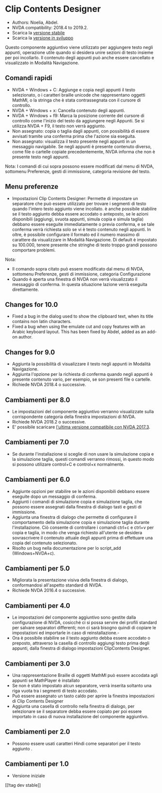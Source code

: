 # Clip Contents Designer #

*	Authors: Noelia, Abdel.
*	NVDA compatibility: 2018.4 to 2019.2.
*	Scarica la [versione stabile][1]
*	Scarica la [versione in sviluppo][2]

Questo componente aggiuntivo viene utilizzato per aggiungere testo negli
appunti, operazione utile quando si desidera unire sezioni di testo insieme
per poi incollarlo. Il contenuto degli appunti può anche essere cancellato e
visualizzato  in Modalità Navigazione.

## Comandi rapidi ##
*	NVDA + Windows + C: Aggiunge e copia negli appunti il testo selezionato, o
  i caratteri braille unicode che rappresentano oggetti MathMl, o la stringa
  che è stata contrassegnata con il cursore di controllo.
*	NVDA + Windows + x: Cancella contenuto degli appunti.
*	NVDA + Windows + f9: Marca la posizione corrente del cursore di controllo come l'inizio del testo da aggiungere negli Appunti. Se si utilizza NVDA + F9, il testo non verrà aggiunto.
*	 Non assegnato: copia o taglia dagli appunti, con possibilità di essere avvisati tramite una conferma prima che l'azione sia eseguita.
*	Non assegnato: visualizza il testo presente negli appunti in un messaggio navigabile. Se negli appunti è presente contenuto diverso, come file o cartelle copiate precedentemente, NVDA informa che non è presente testo negli appunti.

Nota: I comandi di cui sopra possono essere modificati dal menu di NVDA,
sottomenu Preferenze, gesti di immissione, categoria revisione del testo.

## Menu preferenze ##
*	Impostazioni Clip Contents Designer: Permette di impostare un separatore che può essere utilizzato per trovare i segmenti di testo quando l'intero testo aggiunto viene incollato.
è anche possibile stabilire se il testo aggiunto debba essere accodato o anteposto, se le azioni disponibili (aggiungi, svuota appunti, simula copia e simula taglia) debbano essere eseguite immediatamente o previa conferma, e se tale conferma verrà richiesta solo se vi è testo contenuto negli appunti.
In oltre, è possibile configurare il formato ed il numero massimo di carattere da visualizzare in Modalità Navigazione. Di default è impostato su 100.000, tenere presente che stringhe di testo troppo grandi possono comportare problemi.

Nota:

*	Il comando sopra citato può essere modificato dal menu di NVDA, sottomenu
  Preferenze, gesti di immissione, categoria Configurazione
*	Quando è aperta una finestra di NVDA non verrà visualizzato il messaggio
  di conferma. In questa situazione lazione verrà eseguita direttamente.

## Changes for 10.0
* Fixed a bug in the dialog used to show the clipboard text, when its title
  contains non latin characters.
* Fixed a bug when using the emulate cut and copy features with an Arabic
  keyboard layout. This has been fixed by Abdel, added as an add-on author.

## Changes for 9.0

* Aggiunta la possibilità  di visualizzare il testo negli appunti in
  Modalità Navigazione.
* Aggiunta l'opzione per la richiesta di conferma quando negli appunti è
  presente contenuto vario, per esempio, se son presenti file o cartelle.
* Richiede NVDA 2018.4 o successive.

## Cambiamenti per 8.0 ##

* Le impostazioni del componente aggiuntivo verranno visualizzate sulla
  corrispondente categoria della finestra  impostazioni di NVDA.
* Richiede NVDA 2018.2 o successive.
* E' possibile scaricare [l'ultima versione compatibile con NVDA 2017.3][3].

## Cambiamenti per 7.0

* Se durante l'installazione si sceglie di non usare  la simulazione copia e
  la simulazione taglia, questi comandi verranno rimossi, in questo modo si
  possono  utilizare control+C e control+x normalmente.

## Cambiamenti per 6.0

*	 Aggiunte opzioni per stabilire se le azioni disponibili debbano essere eseguite dopo un messaggio di conferma.
*	 Aggiunti i comandi di simulazione copia e simulazione taglia, che possono essere assegnati dalla finestra di dialogo tasti e gesti di immissione.
*	 Aggiunta una finestra di dialogo che permette di configurare il comportamento della simulazione copia e simulazione taglia durante l'installazione. Ciò consente di controllare i comandi ctrl+c e ctrl+v per copia e taglia, in modo che venga richiesto all'utente se desidera sovrascrivere il contenuto attuale degli appunti prima di effettuare una copia del contenuto selezionato.
*	Risolto un bug nella documentazione per lo script_add (Windows+NVDA+c).

## Cambiamenti per 5.0 ##

*	Migliorata la presentazione visiva della finestra di dialogo,
  conformandosi all'aspetto standard di NVDA.
*	Richiede NVDA 2016.4 o successive.

## Cambiamenti per 4.0 ##
*	Le impostazioni del componente aggiuntivo sono gestite dalla
  configurazione di NVDA, cosicché ci si possa servire dei profili standard
  per salvare separatori differenti; non ci sarà bisogno quindi di copiare
  le impostazioni ed importarle in caso di reinstallazione.-
*	Ora è possibile stabilire se il testo aggiunto debba essere accodato o
  preposto, attraverso la casella di controllo aggiungi testo prima degli
  appunti, dalla finestra di dialogo impostazioni ClipContents Designer.

## Cambiamenti per 3.0 ##
*	Una rappresentazione Braille di oggetti MathMl può essere accodata agli
  appunti se MathPlayer è installato
*	Se non è stato impostato alcun separatore, verrà inserita soltanto una
  riga vuota tra i segmenti di testo accodato.
*	Può essere assegnato un tasto caldo per aprire la finestra impostazioni di
  Clip Contents Designer 
*	Aggiunta una casella di controllo nella finestra di dialogo, per
  selezionare se il separatore debba essere copiato per poi essere importato
  in caso di nuova installazione del componente aggiuntivo.

## Cambiamenti per 2.0 ##
*	Possono essere usati caratteri Hindi come separatori per il testo aggiunto
  .

## Cambiamenti per 1.0 ##
*	Versione iniziale


[[!tag dev stable]]

[1]: https://addons.nvda-project.org/files/get.php?file=ccd

[2]: https://addons.nvda-project.org/files/get.php?file=ccd-dev

[3]: https://addons.nvda-project.org/files/get.php?file=ccd-o
